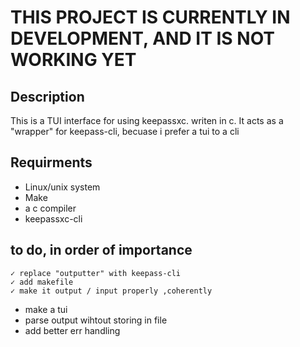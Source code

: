 #  THIS PROJECT IS CURRENTLY IN DEVELOPMENT, AND IT IS NOT WORKING YET

## Description
This is a TUI interface for using keepassxc. writen in c.
It acts as a "wrapper" for keepass-cli, becuase i prefer a tui to a cli

## Requirments
- Linux/unix system
- Make
- a c compiler
- keepassxc-cli

## to do, in order of importance
    ✓ replace "outputter" with keepass-cli
    ✓ add makefile
    ✓ make it output / input properly ,coherently
- make a tui
- parse output wihtout storing in file
- add better err handling
